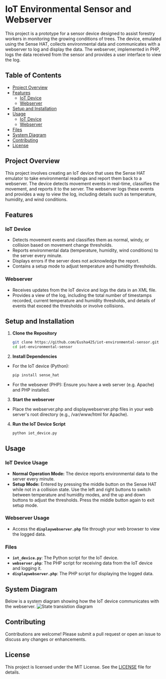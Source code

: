 # IoT Environmental Sensor and Webserver

This project is a prototype for a sensor device designed to assist forestry workers in monitoring the growing conditions of trees. The device, emulated using the Sense HAT, collects environmental data and communicates with a webserver to log and display the data. The webserver, implemented in PHP, logs the data received from the sensor and provides a user interface to view the log.

## Table of Contents

- [Project Overview](#project-overview)
- [Features](#features)
  - [IoT Device](#iot-device)
  - [Webserver](#webserver)
- [Setup and Installation](#setup-and-installation)
- [Usage](#usage)
  - [IoT Device](#iot-device-usage)
  - [Webserver](#webserver-usage)
- [Files](#files)
- [System Diagram](#system-diagram)
- [Contributing](#contributing)
- [License](#license)

## Project Overview

This project involves creating an IoT device that uses the Sense HAT emulator to take environmental readings and report them back to a webserver. The device detects movement events in real-time, classifies the movement, and reports it to the server. The webserver logs these events and provides a way to view the log, including details such as temperature, humidity, and wind conditions.

## Features

### IoT Device

- Detects movement events and classifies them as normal, windy, or collision based on movement change thresholds.
- Reports environmental data (temperature, humidity, wind conditions) to the server every minute.
- Displays errors if the server does not acknowledge the report.
- Contains a setup mode to adjust temperature and humidity thresholds.

### Webserver

- Receives updates from the IoT device and logs the data in an XML file.
- Provides a view of the log, including the total number of timestamps recorded, current temperature and humidity thresholds, and details of events that exceed the thresholds or involve collisions.

## Setup and Installation

1. **Clone the Repository**
   ```bash
   git clone https://github.com/Eusha425/iot-environmental-sensor.git
   cd iot-environmental-sensor
2. **Install Dependencies**
- For the IoT device (Python):
  ```bash
  pip install sense_hat
- For the websever (PHP):
  Ensure you have a web server (e.g. Apache) and PHP installed.
3. **Start the webserver**
- Place the webserver.php and displaywebserver.php files in your web server's root directory (e.g., /var/www/html for Apache).
4. **Run the IoT Device Script**
   ```bash
   python iot_device.py

## Usage
### IoT Device Usage
- **Normal Operation Mode:** The device reports environmental data to the server every minute.
- **Setup Mode:** Entered by pressing the middle button on the Sense HAT while not in a collision state. Use the left and right buttons to switch between temperature and humidity modes, and the up and down buttons to adjust the thresholds. Press the middle button again to exit setup mode.

### Webserver Usage
- Access the **`displaywebserver.php`** file through your web browser to view the logged data.

### Files
- **`iot_device.py`**: The Python script for the IoT device.
- **`webserver.php`**: The PHP script for receiving data from the IoT device and logging it.
- **`displaywebserver.php`**: The PHP script for displaying the logged data.

## System Diagram
Below is a system diagram showing how the IoT device communicates with the webserver.
![State transistion diagram](./assets/state_diagram.png)

## Contributing
Contributions are welcome! Please submit a pull request or open an issue to discuss any changes or enhancements.

## License
This project is licensed under the MIT License. See the [LICENSE](./LICENSE) file for details.
